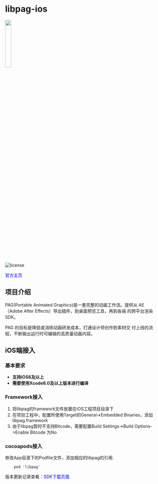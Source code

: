 # libpag-ios

<div align="left">
<img src=https://pag.io/img/new_official_website/logo_l.png width=20% />
</div>

<style> a{ TEXT-DECORATION:none }</style>

![license](https://img.shields.io/badge/license-Apache2.0-brightgreen.svg)

[<font color=blue>官方主页</font>](https://pag.io/)

## 项目介绍

PAG(Portable Animated Graphics)是一套完整的动画工作流。提供从
AE（Adobe After Effects）导出插件，到桌面预览工具，再到各端
的跨平台渲染 SDK。

PAG 的目标是降低或消除动画研发成本，打通设计师创作到素材交
付上线的流程，不断输出运行时可编辑的高质量动画内容。

## iOS端接入

### 基本要求<br/>

- **支持iOS8及以上**
- **需要使用Xcode8.0及以上版本进行编译**

### Framework接入<br>
1. 将libpag的framework文件放置在iOS工程项目目录下
2. 在项目工程中，配置所使用Target的General->Embedded Binaries，添加libpag.framework
3. 由于libpag暂时不支持Bitcode，需要配置Build Settings->Build Options->Enable Bitcode 为No

### cocoapods接入<br>
修改App目录下的Podfile文件，添加相应的libpag的引用.

```
	pod 'libpag' 
```
版本更新记录查看：[<font color=blue>SDK下载页面</font>](https://github.com/libpag/libpag/releases)<br/>

